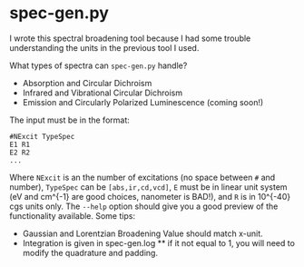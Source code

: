spec-gen.py
===========

I wrote this spectral broadening tool because I had some trouble understanding
the units in the previous tool I used.

What types of spectra can `spec-gen.py` handle?

* Absorption and Circular Dichroism
* Infrared and Vibrational Circular Dichroism
* Emission and Circularly Polarized Luminescence (coming soon!)

The input must be in the format:

```
#NExcit TypeSpec
E1 R1
E2 R2
...
```

Where `NExcit` is an the number of excitations (no space between `#` and number),
`TypeSpec` can be `[abs,ir,cd,vcd]`, `E` must be in linear unit system (eV and
cm^{-1} are good choices, nanometer is BAD!), and `R` is in 10^{-40} cgs units only.
The `--help` option should give you a good preview of the functionality available.
Some tips:

* Gaussian and Lorentzian Broadening Value should match x-unit.
* Integration is given in spec-gen.log
** if it not equal to 1, you will need to modify the quadrature and padding.
